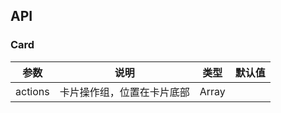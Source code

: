 [^_^]:
    this is a ReactVersion for card. waiting to be transformed

          
## API

### Card

| 参数      | 说明 | 类型 | 默认值 |
| ---       | --- | --- | --- |
| actions   | 卡片操作组，位置在卡片底部 | Array<template> | - |
| bodyStyle | 内容区域自定义样式 | object | - |
| bordered  | 是否有边框 | boolean | true |
| cover     | 卡片封面 | ReactNode | - |
| extra     | 卡片右上角的操作区域 | string\|template | - |
| hoverable | 鼠标移过时可浮起 | boolean | false |
| loading   | 当卡片内容还在加载中时，可以用 loading 展示一个占位 | boolean | false |
| tabList   | 页签标题列表 | Array&lt;{key: string, tab: ReactNode}> | - |
| title     | 卡片标题 | string\|ReactNode | - |
| type      | 卡片类型，可设置为 `inner` 或 不设置 | string | - |
| onTabChange | 页签切换的回调 | (key) => void | - |

### Card.Grid

| Property | Description | Type | Default |
| -------- | ----------- | ---- | ------- |
| className | 网格容器类名 | string | - |
| style | 定义网格容器类名的样式 | object | - |

### Card.Meta

| Property | Description | Type | Default |
| -------- | ----------- | ---- | ------- |
| avatar   | 头像/图标 | ReactNode | - |
| className | 容器类名 | string | - |
| description | 描述内容 | ReactNode | - |
| style | 定义容器类名的样式 | object | - |
| title | 标题内容 | ReactNode | - |
